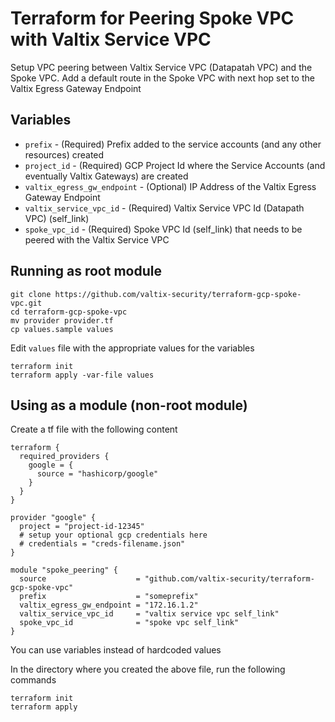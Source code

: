 # Terraform for Peering Spoke VPC with Valtix Service VPC
Setup VPC peering between Valtix Service VPC (Datapatah VPC) and the Spoke VPC. Add a default route in the Spoke VPC with next hop set to the Valtix Egress Gateway Endpoint

## Variables

* `prefix` - (Required) Prefix added to the service accounts (and any other resources) created
* `project_id` - (Required) GCP Project Id where the Service Accounts (and eventually Valtix Gateways) are created
* `valtix_egress_gw_endpoint` - (Optional) IP Address of the Valtix Egress Gateway Endpoint
* `valtix_service_vpc_id` - (Required) Valtix Service VPC Id (Datapath VPC) (self_link)
* `spoke_vpc_id` - (Required) Spoke VPC Id (self_link) that needs to be peered with the Valtix Service VPC

## Running as root module
```
git clone https://github.com/valtix-security/terraform-gcp-spoke-vpc.git
cd terraform-gcp-spoke-vpc
mv provider provider.tf
cp values.sample values
```

Edit `values` file with the appropriate values for the variables

```
terraform init
terraform apply -var-file values
```

## Using as a module (non-root module)

Create a tf file with the following content

```hcl
terraform {
  required_providers {
    google = {
      source = "hashicorp/google"
    }
  }
}

provider "google" {
  project = "project-id-12345"
  # setup your optional gcp credentials here
  # credentials = "creds-filename.json"
}

module "spoke_peering" {
  source                    = "github.com/valtix-security/terraform-gcp-spoke-vpc"
  prefix                    = "someprefix"
  valtix_egress_gw_endpoint = "172.16.1.2"
  valtix_service_vpc_id     = "valtix service vpc self_link"
  spoke_vpc_id              = "spoke vpc self_link"
}
```

You can use variables instead of hardcoded values

In the directory where you created the above file, run the following commands

```
terraform init
terraform apply
```